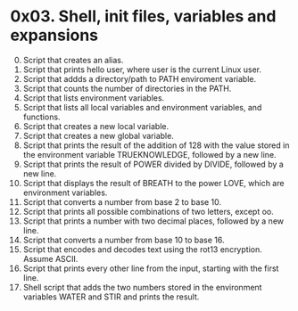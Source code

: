 # 0x03. Shell, init files, variables and expansions
0. Script that creates an alias.
1. Script that prints hello user, where user is the current Linux user.
2. Script that addds a directory/path to PATH enviroment variable.
3. Script that counts the number of directories in the PATH.
4. Script that lists environment variables.
5. Script that lists all local variables and environment variables, and functions.
6. Script that creates a new local variable.
7. Script that creates a new global variable.
8. Script that prints the result of the addition of 128 with the value stored in the environment variable TRUEKNOWLEDGE, followed by a new line.
9. Script that prints the result of POWER divided by DIVIDE, followed by a new line.
10. Script that displays the result of BREATH to the power LOVE, which are environment variables.
11. Script that converts a number from base 2 to base 10.
12. Script that prints all possible combinations of two letters, except oo.
13. Script that prints a number with two decimal places, followed by a new line.
14. Script that converts a number from base 10 to base 16.
15. Script that encodes and decodes text using the rot13 encryption. Assume ASCII.
16. Script that prints every other line from the input, starting with the first line.
17. Shell script that adds the two numbers stored in the environment variables WATER and STIR and prints the result.
